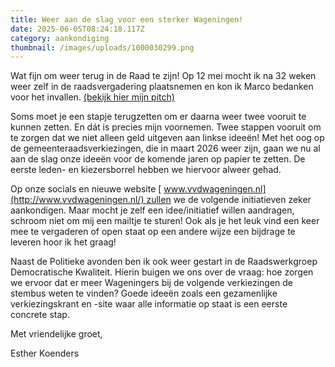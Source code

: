 ```yaml
---
title: Weer aan de slag voor een sterker Wageningen!
date: 2025-06-05T08:24:18.117Z
category: aankondiging
thumbnail: /images/uploads/1000030299.png
---
```

<!--StartFragment-->

Wat fijn om weer terug in de Raad te zijn! Op 12 mei mocht ik na 32 weken weer zelf in de raadsvergadering plaatsnemen en kon ik Marco bedanken voor het invallen. [(bekijk hier mijn pitch)](https://wageningen.raadsinformatie.nl/vergadering/1358067/Raadsvergadering%2012-05-2025?person_id=133664)

Soms moet je een stapje terugzetten om er daarna weer twee vooruit te kunnen zetten. En dát is precies mijn voornemen. Twee stappen vooruit om te zorgen dat we niet alleen geld uitgeven aan linkse ideeën! Met het oog op de gemeenteraadsverkiezingen, die in maart 2026 weer zijn, gaan we nu al aan de slag onze ideeën voor de komende jaren op papier te zetten. De eerste leden- en kiezersborrel hebben we hiervoor alweer gehad. 

Op onze socials en nieuwe website [ www.vvdwageningen.nl](http://www.vvdwageningen.nl/) zullen we de volgende initiatieven zeker aankondigen. Maar mocht je zelf een idee/initiatief willen aandragen, schroom niet om mij een mailtje te sturen! Ook als je het leuk vind een keer mee te vergaderen of open staat op een andere wijze een bijdrage te leveren hoor ik het graag!

Naast de Politieke avonden ben ik ook weer gestart in de Raadswerkgroep Democratische Kwaliteit. Hierin buigen we ons over de vraag: hoe zorgen we ervoor dat er meer Wageningers bij de volgende verkiezingen de stembus weten te vinden? Goede ideeën zoals een gezamenlijke verkiezingskrant en -site waar alle informatie op staat is een eerste concrete stap.

Met vriendelijke groet,

Esther Koenders

<!--EndFragment-->